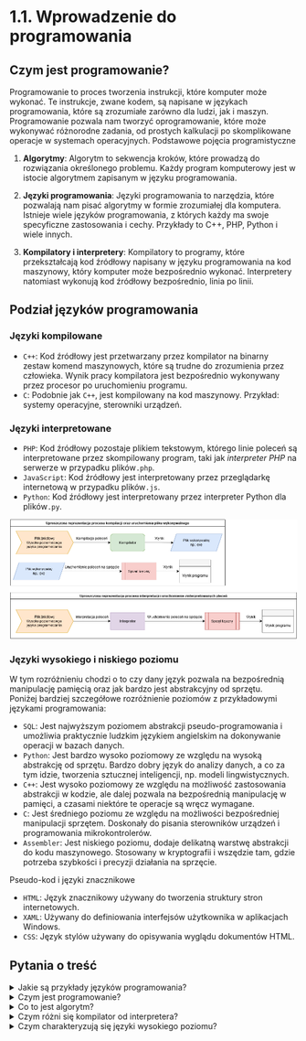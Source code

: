 # 1.1. Wprowadzenie do programowania
 
## Czym jest programowanie?
 
Programowanie to proces tworzenia instrukcji, które komputer może wykonać. Te instrukcje, zwane kodem, są napisane w językach programowania, które są zrozumiałe zarówno dla ludzi, jak i maszyn. Programowanie pozwala nam tworzyć oprogramowanie, które może wykonywać różnorodne zadania, od prostych kalkulacji po skomplikowane operacje w systemach operacyjnych.
Podstawowe pojęcia programistyczne

1. __Algorytmy__: Algorytm to sekwencja kroków, które prowadzą do rozwiązania określonego problemu. Każdy program komputerowy jest w istocie algorytmem zapisanym w języku programowania.

2. __Języki programowania__: Języki programowania to narzędzia, które pozwalają nam pisać algorytmy w formie zrozumiałej dla komputera. Istnieje wiele języków programowania, z których każdy ma swoje specyficzne zastosowania i cechy. Przykłady to C++, PHP, Python i wiele innych.

3. __Kompilatory i interpretery__: Kompilatory to programy, które przekształcają kod źródłowy napisany w języku programowania na kod maszynowy, który komputer może bezpośrednio wykonać. Interpretery natomiast wykonują kod źródłowy bezpośrednio, linia po linii.
 
## Podział języków programowania
 
### Języki kompilowane

- `C++`: Kod źródłowy jest przetwarzany przez kompilator na binarny zestaw komend maszynowych, które są trudne do zrozumienia przez człowieka. Wynik pracy kompilatora jest bezpośrednio wykonywany przez procesor po uruchomieniu programu.
- `C`: Podobnie jak `C++`, jest kompilowany na kod maszynowy. Przykład: systemy operacyjne, sterowniki urządzeń.

### Języki interpretowane

- `PHP`: Kod źródłowy pozostaje plikiem tekstowym, którego linie poleceń są interpretowane przez skompilowany program, taki jak *interpreter PHP* na serwerze w przypadku plików`.php`.
- `JavaScript`: Kod źródłowy jest interpretowany przez przeglądarkę internetową w przypadku plików`.js`.
- `Python`: Kod źródłowy jest interpretowany przez interpreter Python dla plików`.py`.

![Kompilacyjne vs Interpretacyjne](/Images/Kompilacja_vs_Interpretacja.png)

### Języki wysokiego i niskiego poziomu

W tym rozróżnieniu chodzi o to czy dany język pozwala na bezpośrednią manipulację pamięcią oraz jak bardzo jest abstrakcyjny od sprzętu.  
Poniżej bardziej szczegółowe rozróżnienie poziomów z przykładowymi językami programowania:

- `SQL`: Jest najwyższym poziomem abstrakcji pseudo-programowania i umożliwia praktycznie ludzkim językiem angielskim na dokonywanie operacji w bazach danych.
- `Python`: Jest bardzo wysoko poziomowy ze względu na wysoką abstrakcję od sprzętu. Bardzo dobry język do analizy danych, a co za tym idzie, tworzenia sztucznej inteligencji, np. modeli lingwistycznych.
- `C++`: Jest wysoko poziomowy ze względu na możliwość zastosowania abstrakcji w kodzie, ale dalej pozwala na bezpośrednią manipulację w pamięci, a czasami niektóre te operacje są wręcz wymagane.
- `C`: Jest średniego poziomu ze względu na możliwości bezpośredniej manipulacji sprzętem. Doskonały do pisania sterowników urządzeń i programowania mikrokontrolerów.
- `Assembler`: Jest niskiego poziomu, dodaje delikatną warstwę abstrakcji do kodu maszynowego. Stosowany w kryptografii i wszędzie tam, gdzie potrzeba szybkości i precyzji działania na sprzęcie.

Pseudo-kod i języki znacznikowe

- `HTML`: Język znacznikowy używany do tworzenia struktury stron internetowych.
- `XAML`: Używany do definiowania interfejsów użytkownika w aplikacjach Windows.
- `CSS`: Język stylów używany do opisywania wyglądu dokumentów HTML.
 
## Pytania o treść
 
<details>
<summary>Jakie są przykłady języków programowania?</summary>

Przykłady języków programowania to C++, PHP, Python, JavaScript.

</details>

<details>
<summary>Czym jest programowanie?</summary>

Programowanie to proces tworzenia instrukcji, które komputer może wykonać.  
Te instrukcje, zwane kodem, są napisane w językach programowania.

</details>

<details>
<summary>Co to jest algorytm?</summary>

Algorytm to sekwencja kroków, które prowadzą do rozwiązania określonego problemu.

</details>

<details>
<summary>Czym różni się kompilator od interpretera?</summary>

Kompilator przekształca kod źródłowy na kod maszynowy, który komputer może bezpośrednio wykonać,  
natomiast interpreter wykonuje kod źródłowy bezpośrednio, linia po linii.

</details>

<details>
<summary>Czym charakteryzują się języki wysokiego poziomu?</summary>

Języki wysokiego poziomu charakteryzują się wysoką abstrakcją od sprzętu i często nie pozwalają na bezpośrednią manipulację pamięcią.

</details>